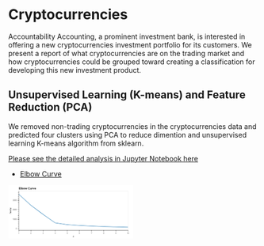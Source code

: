 # Cryptocurrencies

Accountability Accounting, a prominent investment bank, is interested in offering a new cryptocurrencies investment portfolio for its customers. We present a report of what cryptocurrencies are on the trading market and how cryptocurrencies could be grouped toward creating a classification for developing this new investment product. 

## Unsupervised Learning (K-means) and Feature Reduction (PCA)
We removed non-trading cryptocurrencies in the cryptocurrencies data and predicted four clusters using PCA to reduce dimention and unsupervised learning K-means algorithm from sklearn. 

[Please see the detailed analysis in Jupyter Notebook here](https://github.com/karenmxm/Cryptocurrencies/blob/master/Challenge.ipynb)

 - [Elbow Curve](https://github.com/karenmxm/Cryptocurrencies/blob/master/Images/Elbow_curve.png)
 
<img src=https://github.com/karenmxm/Cryptocurrencies/blob/master/Images/Elbow_curve.png width=50%>
